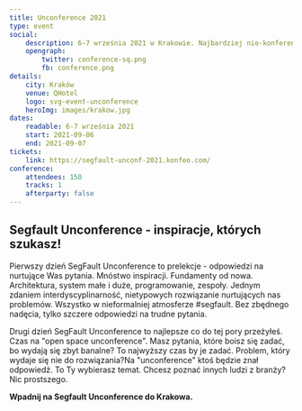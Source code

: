 ```yaml
---
title: Unconference 2021
type: event
social:
    description: 6-7 września 2021 w Krakowie. Najbardziej nie-konferencja której szukasz
    opengraph:
        twitter: conference-sq.png
        fb: conference.png     
details:
    city: Kraków
    venue: QHotel
    logo: svg-event-unconference
    heroImg: images/krakow.jpg
dates: 
    readable: 6-7 września 2021
    start: 2021-09-06
    end: 2021-09-07
tickets: 
    link: https://segfault-unconf-2021.konfeo.com/
conference:
    attendees: 150
    tracks: 1
    afterparty: false
---
```


## Segfault Unconference - inspiracje, których szukasz!


Pierwszy dzień SegFault Unconference to prelekcje - odpowiedzi na nurtujące Was pytania. Mnóstwo inspiracji. Fundamenty od nowa. Architektura, system małe i duże, programowanie, zespoły. Jednym zdaniem interdyscyplinarność, nietypowych rozwiązanie
nurtujących nas problemów. Wszystko w nieformalniej atmosferze
#segfault. Bez zbędnego nadęcia, tylko szczere odpowiedzi na trudne pytania. 

Drugi dzień SegFault Unconference to najlepsze co do tej pory przeżyłeś. Czas na "open space unconference". Masz pytania, które boisz się zadać, bo wydają się zbyt banalne? To najwyższy czas by je zadać. Problem, który wydaje się nie do rozwiązania?Na "unconference" ktoś będzie znał odpowiedź. To Ty wybierasz temat. Chcesz poznać innych ludzi z branży? Nic prostszego. 


**Wpadnij na Segfault Unconference do Krakowa.**